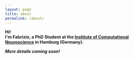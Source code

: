 ```yaml
---
layout: page
title: about
permalink: /about/
---
```

**Hi!\
I'm Fabrizio, a PhD Student at the [Institute of Computational Neuroscience](https://www.uke.de/english/departments-institutes/institutes/computational-neuroscience/team/index.html) in Hamburg (Germany).**

***More details coming soon!***
